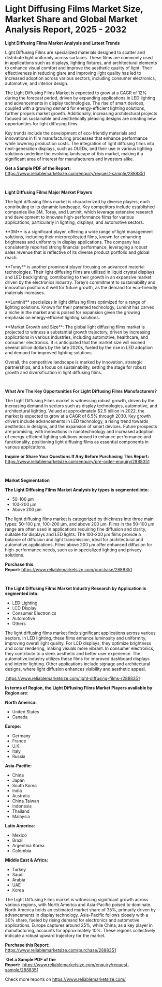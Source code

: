 <p><h1>Light Diffusing Films Market Size, Market Share and Global Market Analysis Report, 2025 - 2032</h1></p><p><strong>Light Diffusing Films Market Analysis and Latest Trends</strong></p>
<p><p>Light Diffusing Films are specialized materials designed to scatter and distribute light uniformly across surfaces. These films are commonly used in applications such as displays, lighting fixtures, and architectural elements to enhance visual comfort and improve the aesthetic quality of light. Their effectiveness in reducing glare and improving light quality has led to increased adoption across various sectors, including consumer electronics, automotive, and interior design.</p><p>The Light Diffusing Films Market is expected to grow at a CAGR of 12% during the forecast period, driven by expanding applications in LED lighting and advancements in display technologies. The rise of smart devices, coupled with a growing demand for energy-efficient lighting solutions, further propels market growth. Additionally, increasing architectural projects focused on sustainable and aesthetically pleasing designs are creating new opportunities for light diffusing films. </p><p>Key trends include the development of eco-friendly materials and innovations in film manufacturing processes that enhance performance while lowering production costs. The integration of light diffusing films into next-generation displays, such as OLEDs, and their use in various lighting solutions underline the evolving landscape of this market, making it a significant area of interest for manufacturers and investors alike.</p></p>
<p><strong>Get a Sample PDF of the Report:&nbsp;</strong> <a href="https://www.reliablemarketsize.com/enquiry/request-sample/2888351?utm_campaign=2952&utm_medium=2&utm_source=Github&utm_content=ia&utm_term=14032025&utm_id=light-diffusing-films">https://www.reliablemarketsize.com/enquiry/request-sample/2888351</a></p>
<p>&nbsp;</p>
<p><strong>Light Diffusing Films Major Market Players</strong></p>
<p><p>The light diffusing films market is characterized by diverse players, each contributing to its dynamic landscape. Key competitors include established companies like 3M, Toray, and Luminit, which leverage extensive research and development to innovate high-performance films for various applications, particularly in lighting, displays, and automotive sectors.</p><p>**3M** is a significant player, offering a wide range of light management solutions, including their microreplicated films, known for enhancing brightness and uniformity in display applications. The company has consistently reported strong financial performance, leveraging a robust sales revenue that is reflective of its diverse product portfolio and global reach.</p><p>**Toray** is another prominent player focusing on advanced material technologies. Their light diffusing films are utilized in liquid crystal displays and LED backlighting, contributing to their growth in an expansive market driven by the electronics industry. Toray’s commitment to sustainability and innovation positions it well for future growth, as the demand for eco-friendly materials increases.</p><p>**Luminit** specializes in light diffusing films optimized for a range of lighting solutions. Known for their patented technology, Luminit has carved a niche in the market and is poised for expansion given the growing emphasis on energy-efficient lighting solutions.</p><p>**Market Growth and Size**: The global light diffusing films market is projected to witness a substantial growth trajectory, driven by increasing applications in various industries, including automotive, healthcare, and consumer electronics. It is anticipated that the market size will exceed several billion dollars by the late 2020s, fueled by the rise in LED adoption and demand for improved lighting solutions.</p><p>Overall, the competitive landscape is marked by innovation, strategic partnerships, and a focus on sustainability, setting the stage for robust growth and diversification in light diffusing films.</p></p>
<p>&nbsp;</p>
<p><strong>What Are The Key Opportunities For Light Diffusing Films Manufacturers?</strong></p>
<p><p>The Light Diffusing Films market is witnessing robust growth, driven by the increasing demand in sectors such as display technologies, automotive, and architectural lighting. Valued at approximately $2.5 billion in 2022, the market is expected to grow at a CAGR of 6.5% through 2030. Key growth drivers include advancements in LED technology, a rising trend towards aesthetics in designs, and the expansion of smart devices. Future prospects are promising, with innovations in nanotechnology and increased adoption of energy-efficient lighting solutions poised to enhance performance and functionality, positioning light diffusing films as essential components in various applications.</p></p>
<p><strong>Inquire or Share Your Questions If Any Before Purchasing This Report:</strong> <a href="https://www.reliablemarketsize.com/enquiry/pre-order-enquiry/2888351?utm_campaign=2952&utm_medium=2&utm_source=Github&utm_content=ia&utm_term=14032025&utm_id=light-diffusing-films">https://www.reliablemarketsize.com/enquiry/pre-order-enquiry/2888351</a></p>
<p>&nbsp;</p>
<p><strong>Market Segmentation</strong></p>
<p><strong>The Light Diffusing Films Market Analysis by types is segmented into:</strong></p>
<p><ul><li>50-100 µm</li><li>100-200 µm</li><li>Above 200 µm</li></ul></p>
<p><p>The light diffusing films market is categorized by thickness into three main types: 50-100 µm, 100-200 µm, and above 200 µm. Films in the 50-100 µm range are often used in applications requiring fine diffusion and clarity, suitable for displays and LED lights. The 100-200 µm films provide a balance of diffusion and light transmission, ideal for architectural and automotive applications. Films above 200 µm offer enhanced diffusion for high-performance needs, such as in specialized lighting and privacy solutions.</p></p>
<p><strong>Purchase this Report:&nbsp;</strong><a href="https://www.reliablemarketsize.com/purchase/2888351?utm_campaign=2952&utm_medium=2&utm_source=Github&utm_content=ia&utm_term=14032025&utm_id=light-diffusing-films">https://www.reliablemarketsize.com/purchase/2888351</a></p>
<p>&nbsp;</p>
<p><strong>The Light Diffusing Films Market Industry Research by Application is segmented into:</strong></p>
<p><ul><li>LED Lighting</li><li>LCD Display</li><li>Consumer Electronics</li><li>Automotive</li><li>Others</li></ul></p>
<p><p>The light diffusing films market finds significant applications across various sectors. In LED lighting, these films enhance luminosity and uniformity, improving overall light quality. For LCD displays, they optimize brightness and color rendering, making visuals more vibrant. In consumer electronics, they contribute to a sleek aesthetic and better user experience. The automotive industry utilizes these films for improved dashboard displays and interior lighting. Other applications include signage and architectural designs, where light diffusion enhances visibility and aesthetic appeal.</p></p>
<p><a href="https://www.reliablemarketsize.com/light-diffusing-films-r2888351?utm_campaign=2952&utm_medium=2&utm_source=Github&utm_content=ia&utm_term=14032025&utm_id=light-diffusing-films">&nbsp;https://www.reliablemarketsize.com/light-diffusing-films-r2888351</a></p>
<p><strong>In terms of Region, the Light Diffusing Films Market Players available by Region are:</strong></p>
<p>
    <p> <strong> North America: </strong>
        <ul>
            <li>United States</li>
            <li>Canada</li>
        </ul>
        </p> 
    <p> <strong> Europe: </strong>
        <ul>
            <li>Germany</li>
            <li>France</li>
            <li>U.K.</li>
            <li>Italy</li>
            <li>Russia</li>
        </ul>
        </p> 
    <p> <strong> Asia-Pacific: </strong>
        <ul>
            <li>China</li>
            <li>Japan</li>
            <li>South Korea</li>
            <li>India</li>
            <li>Australia</li>
            <li>China Taiwan</li>
            <li>Indonesia</li>
            <li>Thailand</li>
            <li>Malaysia</li>
        </ul>
        </p> 
    <p> <strong> Latin America: </strong>
        <ul>
            <li>Mexico</li>
            <li>Brazil</li>
            <li>Argentina Korea</li>
            <li>Colombia</li>
        </ul>
        </p> 
    <p> <strong> Middle East & Africa: </strong>
        <ul>
            <li>Turkey</li>
            <li>Saudi</li>
            <li>Arabia</li>
            <li>UAE</li>
            <li>Korea</li>
        </ul>
    </p>
    </p>
<p><p>The Light Diffusing Films market is witnessing significant growth across various regions, with North America and Asia-Pacific poised to dominate. North America holds an estimated market share of 35%, primarily driven by advancements in display technology. Asia-Pacific follows closely with a 30% share, fueled by rising demand for electronics and automotive applications. Europe captures around 25%, while China, as a key player in manufacturing, accounts for approximately 10%. These regions collectively indicate a robust upward trajectory for the market.</p></p>
<p><strong>Purchase this Report: </strong><a href="https://www.reliablemarketsize.com/purchase/2888351?utm_campaign=2952&utm_medium=2&utm_source=Github&utm_content=ia&utm_term=14032025&utm_id=light-diffusing-films">https://www.reliablemarketsize.com/purchase/2888351</a></p>
<p>&nbsp;<strong>Get a Sample PDF of the Report:&nbsp;&nbsp;</strong><a href="https://www.reliablemarketsize.com/enquiry/request-sample/2888351?utm_campaign=2952&utm_medium=2&utm_source=Github&utm_content=ia&utm_term=14032025&utm_id=light-diffusing-films">https://www.reliablemarketsize.com/enquiry/request-sample/2888351</a></p>
<p><strong></strong></p>
<p>Check more reports on <a href="https://www.reliablemarketsize.com/?utm_campaign=2952&utm_medium=2&utm_source=Github&utm_content=ia&utm_term=14032025&utm_id=light-diffusing-films">https://www.reliablemarketsize.com/</a></p>